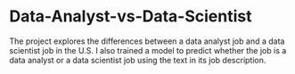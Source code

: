 # Data-Analyst-vs-Data-Scientist
The project explores the differences between a data analyst job and a data scientist job in the U.S. I also trained a model to predict whether the job is a data analyst or a data scientist job using the text in its job description. 
